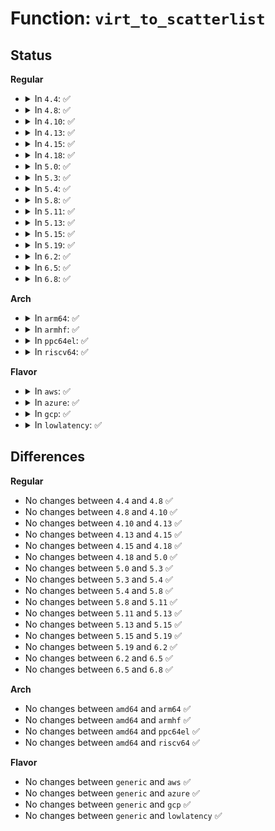 # Function: <code>virt_to_scatterlist</code>

## Status
<b>Regular</b>
<ul>
<li>
<details>
<summary>In <code>4.4</code>: ✅</summary>

```c
int virt_to_scatterlist(const void *addr, int size, struct scatterlist *sg, int sg_size);
```

**Collision:** Unique Global

**Inline:** No

**Transformation:** False

**Instances:**

```
In fs/ecryptfs/crypto.c (ffffffff81305b10)
Location: fs/ecryptfs/crypto.c:282
Inline: False
Direct callers:
  - fs/ecryptfs/keystore.c:decrypt_passphrase_encrypted_session_key
  - fs/ecryptfs/keystore.c:decrypt_passphrase_encrypted_session_key
  - fs/ecryptfs/keystore.c:write_tag_3_packet
  - fs/ecryptfs/keystore.c:write_tag_3_packet
  - fs/ecryptfs/keystore.c:ecryptfs_write_tag_70_packet
  - fs/ecryptfs/keystore.c:ecryptfs_write_tag_70_packet
  - fs/ecryptfs/keystore.c:ecryptfs_parse_tag_70_packet
  - fs/ecryptfs/keystore.c:ecryptfs_parse_tag_70_packet
```
**Symbols:**

```
ffffffff81305b10-ffffffff81305bf4: virt_to_scatterlist (STB_GLOBAL)
```
</details>
</li>
<li>
<details>
<summary>In <code>4.8</code>: ✅</summary>

```c
int virt_to_scatterlist(const void *addr, int size, struct scatterlist *sg, int sg_size);
```

**Collision:** Unique Global

**Inline:** No

**Transformation:** False

**Instances:**

```
In fs/ecryptfs/crypto.c (ffffffff81339df0)
Location: fs/ecryptfs/crypto.c:275
Inline: False
Direct callers:
  - fs/ecryptfs/keystore.c:write_tag_3_packet
  - fs/ecryptfs/keystore.c:write_tag_3_packet
  - fs/ecryptfs/keystore.c:decrypt_passphrase_encrypted_session_key
  - fs/ecryptfs/keystore.c:decrypt_passphrase_encrypted_session_key
  - fs/ecryptfs/keystore.c:ecryptfs_parse_tag_70_packet
  - fs/ecryptfs/keystore.c:ecryptfs_parse_tag_70_packet
  - fs/ecryptfs/keystore.c:ecryptfs_write_tag_70_packet
  - fs/ecryptfs/keystore.c:ecryptfs_write_tag_70_packet
```
**Symbols:**

```
ffffffff81339df0-ffffffff81339ee2: virt_to_scatterlist (STB_GLOBAL)
```
</details>
</li>
<li>
<details>
<summary>In <code>4.10</code>: ✅</summary>

```c
int virt_to_scatterlist(const void *addr, int size, struct scatterlist *sg, int sg_size);
```

**Collision:** Unique Global

**Inline:** No

**Transformation:** False

**Instances:**

```
In fs/ecryptfs/crypto.c (ffffffff8134fb90)
Location: fs/ecryptfs/crypto.c:275
Inline: False
Direct callers:
  - fs/ecryptfs/keystore.c:write_tag_3_packet
  - fs/ecryptfs/keystore.c:write_tag_3_packet
  - fs/ecryptfs/keystore.c:decrypt_passphrase_encrypted_session_key
  - fs/ecryptfs/keystore.c:decrypt_passphrase_encrypted_session_key
  - fs/ecryptfs/keystore.c:ecryptfs_parse_tag_70_packet
  - fs/ecryptfs/keystore.c:ecryptfs_parse_tag_70_packet
  - fs/ecryptfs/keystore.c:ecryptfs_write_tag_70_packet
  - fs/ecryptfs/keystore.c:ecryptfs_write_tag_70_packet
```
**Symbols:**

```
ffffffff8134fb90-ffffffff8134fc85: virt_to_scatterlist (STB_GLOBAL)
```
</details>
</li>
<li>
<details>
<summary>In <code>4.13</code>: ✅</summary>

```c
int virt_to_scatterlist(const void *addr, int size, struct scatterlist *sg, int sg_size);
```

**Collision:** Unique Global

**Inline:** No

**Transformation:** False

**Instances:**

```
In fs/ecryptfs/crypto.c (ffffffff81364640)
Location: fs/ecryptfs/crypto.c:275
Inline: False
Direct callers:
  - fs/ecryptfs/keystore.c:write_tag_3_packet
  - fs/ecryptfs/keystore.c:write_tag_3_packet
  - fs/ecryptfs/keystore.c:decrypt_passphrase_encrypted_session_key
  - fs/ecryptfs/keystore.c:decrypt_passphrase_encrypted_session_key
  - fs/ecryptfs/keystore.c:ecryptfs_parse_tag_70_packet
  - fs/ecryptfs/keystore.c:ecryptfs_parse_tag_70_packet
  - fs/ecryptfs/keystore.c:ecryptfs_write_tag_70_packet
  - fs/ecryptfs/keystore.c:ecryptfs_write_tag_70_packet
```
**Symbols:**

```
ffffffff81364640-ffffffff8136473f: virt_to_scatterlist (STB_GLOBAL)
```
</details>
</li>
<li>
<details>
<summary>In <code>4.15</code>: ✅</summary>

```c
int virt_to_scatterlist(const void *addr, int size, struct scatterlist *sg, int sg_size);
```

**Collision:** Unique Global

**Inline:** No

**Transformation:** False

**Instances:**

```
In fs/ecryptfs/crypto.c (ffffffff81389360)
Location: fs/ecryptfs/crypto.c:261
Inline: False
Direct callers:
  - fs/ecryptfs/keystore.c:write_tag_3_packet
  - fs/ecryptfs/keystore.c:write_tag_3_packet
  - fs/ecryptfs/keystore.c:decrypt_passphrase_encrypted_session_key
  - fs/ecryptfs/keystore.c:decrypt_passphrase_encrypted_session_key
  - fs/ecryptfs/keystore.c:ecryptfs_parse_tag_70_packet
  - fs/ecryptfs/keystore.c:ecryptfs_parse_tag_70_packet
  - fs/ecryptfs/keystore.c:ecryptfs_write_tag_70_packet
  - fs/ecryptfs/keystore.c:ecryptfs_write_tag_70_packet
```
**Symbols:**

```
ffffffff81389360-ffffffff8138945f: virt_to_scatterlist (STB_GLOBAL)
```
</details>
</li>
<li>
<details>
<summary>In <code>4.18</code>: ✅</summary>

```c
int virt_to_scatterlist(const void *addr, int size, struct scatterlist *sg, int sg_size);
```

**Collision:** Unique Global

**Inline:** No

**Transformation:** False

**Instances:**

```
In fs/ecryptfs/crypto.c (ffffffff813b81c0)
Location: fs/ecryptfs/crypto.c:261
Inline: False
Direct callers:
  - fs/ecryptfs/keystore.c:write_tag_3_packet
  - fs/ecryptfs/keystore.c:write_tag_3_packet
  - fs/ecryptfs/keystore.c:decrypt_passphrase_encrypted_session_key
  - fs/ecryptfs/keystore.c:decrypt_passphrase_encrypted_session_key
  - fs/ecryptfs/keystore.c:ecryptfs_parse_tag_70_packet
  - fs/ecryptfs/keystore.c:ecryptfs_parse_tag_70_packet
  - fs/ecryptfs/keystore.c:ecryptfs_write_tag_70_packet
  - fs/ecryptfs/keystore.c:ecryptfs_write_tag_70_packet
```
**Symbols:**

```
ffffffff813b81c0-ffffffff813b82bf: virt_to_scatterlist (STB_GLOBAL)
```
</details>
</li>
<li>
<details>
<summary>In <code>5.0</code>: ✅</summary>

```c
int virt_to_scatterlist(const void *addr, int size, struct scatterlist *sg, int sg_size);
```

**Collision:** Unique Global

**Inline:** No

**Transformation:** False

**Instances:**

```
In fs/ecryptfs/crypto.c (ffffffff813d1740)
Location: fs/ecryptfs/crypto.c:261
Inline: False
Direct callers:
  - fs/ecryptfs/keystore.c:write_tag_3_packet
  - fs/ecryptfs/keystore.c:write_tag_3_packet
  - fs/ecryptfs/keystore.c:decrypt_passphrase_encrypted_session_key
  - fs/ecryptfs/keystore.c:decrypt_passphrase_encrypted_session_key
  - fs/ecryptfs/keystore.c:ecryptfs_parse_tag_70_packet
  - fs/ecryptfs/keystore.c:ecryptfs_parse_tag_70_packet
  - fs/ecryptfs/keystore.c:ecryptfs_write_tag_70_packet
  - fs/ecryptfs/keystore.c:ecryptfs_write_tag_70_packet
```
**Symbols:**

```
ffffffff813d1740-ffffffff813d183f: virt_to_scatterlist (STB_GLOBAL)
```
</details>
</li>
<li>
<details>
<summary>In <code>5.3</code>: ✅</summary>

```c
int virt_to_scatterlist(const void *addr, int size, struct scatterlist *sg, int sg_size);
```

**Collision:** Unique Global

**Inline:** No

**Transformation:** False

**Instances:**

```
In fs/ecryptfs/crypto.c (ffffffff813fc260)
Location: fs/ecryptfs/crypto.c:247
Inline: False
Direct callers:
  - fs/ecryptfs/keystore.c:write_tag_3_packet
  - fs/ecryptfs/keystore.c:write_tag_3_packet
  - fs/ecryptfs/keystore.c:decrypt_passphrase_encrypted_session_key
  - fs/ecryptfs/keystore.c:decrypt_passphrase_encrypted_session_key
  - fs/ecryptfs/keystore.c:ecryptfs_parse_tag_70_packet
  - fs/ecryptfs/keystore.c:ecryptfs_parse_tag_70_packet
  - fs/ecryptfs/keystore.c:ecryptfs_write_tag_70_packet
  - fs/ecryptfs/keystore.c:ecryptfs_write_tag_70_packet
```
**Symbols:**

```
ffffffff813fc260-ffffffff813fc351: virt_to_scatterlist (STB_GLOBAL)
```
</details>
</li>
<li>
<details>
<summary>In <code>5.4</code>: ✅</summary>

```c
int virt_to_scatterlist(const void *addr, int size, struct scatterlist *sg, int sg_size);
```

**Collision:** Unique Global

**Inline:** No

**Transformation:** False

**Instances:**

```
In fs/ecryptfs/crypto.c (ffffffff81416140)
Location: fs/ecryptfs/crypto.c:247
Inline: False
Direct callers:
  - fs/ecryptfs/keystore.c:write_tag_3_packet
  - fs/ecryptfs/keystore.c:write_tag_3_packet
  - fs/ecryptfs/keystore.c:decrypt_passphrase_encrypted_session_key
  - fs/ecryptfs/keystore.c:decrypt_passphrase_encrypted_session_key
  - fs/ecryptfs/keystore.c:ecryptfs_parse_tag_70_packet
  - fs/ecryptfs/keystore.c:ecryptfs_parse_tag_70_packet
  - fs/ecryptfs/keystore.c:ecryptfs_write_tag_70_packet
  - fs/ecryptfs/keystore.c:ecryptfs_write_tag_70_packet
```
**Symbols:**

```
ffffffff81416140-ffffffff81416231: virt_to_scatterlist (STB_GLOBAL)
```
</details>
</li>
<li>
<details>
<summary>In <code>5.8</code>: ✅</summary>

```c
int virt_to_scatterlist(const void *addr, int size, struct scatterlist *sg, int sg_size);
```

**Collision:** Unique Global

**Inline:** No

**Transformation:** False

**Instances:**

```
In fs/ecryptfs/crypto.c (ffffffff814646e0)
Location: fs/ecryptfs/crypto.c:232
Inline: False
Direct callers:
  - fs/ecryptfs/keystore.c:write_tag_3_packet
  - fs/ecryptfs/keystore.c:write_tag_3_packet
  - fs/ecryptfs/keystore.c:decrypt_passphrase_encrypted_session_key
  - fs/ecryptfs/keystore.c:decrypt_passphrase_encrypted_session_key
  - fs/ecryptfs/keystore.c:ecryptfs_parse_tag_70_packet
  - fs/ecryptfs/keystore.c:ecryptfs_parse_tag_70_packet
  - fs/ecryptfs/keystore.c:ecryptfs_write_tag_70_packet
  - fs/ecryptfs/keystore.c:ecryptfs_write_tag_70_packet
```
**Symbols:**

```
ffffffff814646e0-ffffffff814647d1: virt_to_scatterlist (STB_GLOBAL)
```
</details>
</li>
<li>
<details>
<summary>In <code>5.11</code>: ✅</summary>

```c
int virt_to_scatterlist(const void *addr, int size, struct scatterlist *sg, int sg_size);
```

**Collision:** Unique Global

**Inline:** No

**Transformation:** False

**Instances:**

```
In fs/ecryptfs/crypto.c (ffffffff8147fea0)
Location: fs/ecryptfs/crypto.c:232
Inline: False
Direct callers:
  - fs/ecryptfs/keystore.c:write_tag_3_packet
  - fs/ecryptfs/keystore.c:write_tag_3_packet
  - fs/ecryptfs/keystore.c:decrypt_passphrase_encrypted_session_key
  - fs/ecryptfs/keystore.c:decrypt_passphrase_encrypted_session_key
  - fs/ecryptfs/keystore.c:ecryptfs_parse_tag_70_packet
  - fs/ecryptfs/keystore.c:ecryptfs_parse_tag_70_packet
  - fs/ecryptfs/keystore.c:ecryptfs_write_tag_70_packet
  - fs/ecryptfs/keystore.c:ecryptfs_write_tag_70_packet
```
**Symbols:**

```
ffffffff8147fea0-ffffffff8147ff91: virt_to_scatterlist (STB_GLOBAL)
```
</details>
</li>
<li>
<details>
<summary>In <code>5.13</code>: ✅</summary>

```c
int virt_to_scatterlist(const void *addr, int size, struct scatterlist *sg, int sg_size);
```

**Collision:** Unique Global

**Inline:** No

**Transformation:** False

**Instances:**

```
In fs/ecryptfs/crypto.c (ffffffff814856f0)
Location: fs/ecryptfs/crypto.c:232
Inline: False
Direct callers:
  - fs/ecryptfs/keystore.c:write_tag_3_packet
  - fs/ecryptfs/keystore.c:write_tag_3_packet
  - fs/ecryptfs/keystore.c:decrypt_passphrase_encrypted_session_key
  - fs/ecryptfs/keystore.c:decrypt_passphrase_encrypted_session_key
  - fs/ecryptfs/keystore.c:ecryptfs_parse_tag_70_packet
  - fs/ecryptfs/keystore.c:ecryptfs_parse_tag_70_packet
  - fs/ecryptfs/keystore.c:ecryptfs_write_tag_70_packet
  - fs/ecryptfs/keystore.c:ecryptfs_write_tag_70_packet
```
**Symbols:**

```
ffffffff814856f0-ffffffff814857e1: virt_to_scatterlist (STB_GLOBAL)
```
</details>
</li>
<li>
<details>
<summary>In <code>5.15</code>: ✅</summary>

```c
int virt_to_scatterlist(const void *addr, int size, struct scatterlist *sg, int sg_size);
```

**Collision:** Unique Global

**Inline:** No

**Transformation:** False

**Instances:**

```
In fs/ecryptfs/crypto.c (ffffffff814dce10)
Location: fs/ecryptfs/crypto.c:232
Inline: False
Direct callers:
  - fs/ecryptfs/keystore.c:write_tag_3_packet
  - fs/ecryptfs/keystore.c:write_tag_3_packet
  - fs/ecryptfs/keystore.c:decrypt_passphrase_encrypted_session_key
  - fs/ecryptfs/keystore.c:decrypt_passphrase_encrypted_session_key
  - fs/ecryptfs/keystore.c:ecryptfs_parse_tag_70_packet
  - fs/ecryptfs/keystore.c:ecryptfs_parse_tag_70_packet
  - fs/ecryptfs/keystore.c:ecryptfs_write_tag_70_packet
  - fs/ecryptfs/keystore.c:ecryptfs_write_tag_70_packet
```
**Symbols:**

```
ffffffff814dce10-ffffffff814dcf01: virt_to_scatterlist (STB_GLOBAL)
```
</details>
</li>
<li>
<details>
<summary>In <code>5.19</code>: ✅</summary>

```c
int virt_to_scatterlist(const void *addr, int size, struct scatterlist *sg, int sg_size);
```

**Collision:** Unique Global

**Inline:** No

**Transformation:** False

**Instances:**

```
In fs/ecryptfs/crypto.c (ffffffff8156ae00)
Location: fs/ecryptfs/crypto.c:232
Inline: False
Direct callers:
  - fs/ecryptfs/keystore.c:write_tag_3_packet
  - fs/ecryptfs/keystore.c:write_tag_3_packet
  - fs/ecryptfs/keystore.c:decrypt_passphrase_encrypted_session_key
  - fs/ecryptfs/keystore.c:decrypt_passphrase_encrypted_session_key
  - fs/ecryptfs/keystore.c:ecryptfs_parse_tag_70_packet
  - fs/ecryptfs/keystore.c:ecryptfs_parse_tag_70_packet
  - fs/ecryptfs/keystore.c:ecryptfs_write_tag_70_packet
  - fs/ecryptfs/keystore.c:ecryptfs_write_tag_70_packet
```
**Symbols:**

```
ffffffff8156ae00-ffffffff8156af03: virt_to_scatterlist (STB_GLOBAL)
```
</details>
</li>
<li>
<details>
<summary>In <code>6.2</code>: ✅</summary>

```c
int virt_to_scatterlist(const void *addr, int size, struct scatterlist *sg, int sg_size);
```

**Collision:** Unique Global

**Inline:** No

**Transformation:** False

**Instances:**

```
In fs/ecryptfs/crypto.c (ffffffff8160ec80)
Location: fs/ecryptfs/crypto.c:232
Inline: False
Direct callers:
  - fs/ecryptfs/keystore.c:write_tag_3_packet
  - fs/ecryptfs/keystore.c:write_tag_3_packet
  - fs/ecryptfs/keystore.c:decrypt_passphrase_encrypted_session_key
  - fs/ecryptfs/keystore.c:decrypt_passphrase_encrypted_session_key
  - fs/ecryptfs/keystore.c:ecryptfs_parse_tag_70_packet
  - fs/ecryptfs/keystore.c:ecryptfs_parse_tag_70_packet
  - fs/ecryptfs/keystore.c:ecryptfs_write_tag_70_packet
  - fs/ecryptfs/keystore.c:ecryptfs_write_tag_70_packet
```
**Symbols:**

```
ffffffff8160ec80-ffffffff8160ed83: virt_to_scatterlist (STB_GLOBAL)
```
</details>
</li>
<li>
<details>
<summary>In <code>6.5</code>: ✅</summary>

```c
int virt_to_scatterlist(const void *addr, int size, struct scatterlist *sg, int sg_size);
```

**Collision:** Unique Global

**Inline:** No

**Transformation:** False

**Instances:**

```
In fs/ecryptfs/crypto.c (ffffffff81646b10)
Location: fs/ecryptfs/crypto.c:232
Inline: False
Direct callers:
  - fs/ecryptfs/keystore.c:write_tag_3_packet
  - fs/ecryptfs/keystore.c:write_tag_3_packet
  - fs/ecryptfs/keystore.c:decrypt_passphrase_encrypted_session_key
  - fs/ecryptfs/keystore.c:decrypt_passphrase_encrypted_session_key
  - fs/ecryptfs/keystore.c:ecryptfs_parse_tag_70_packet
  - fs/ecryptfs/keystore.c:ecryptfs_parse_tag_70_packet
  - fs/ecryptfs/keystore.c:ecryptfs_write_tag_70_packet
  - fs/ecryptfs/keystore.c:ecryptfs_write_tag_70_packet
```
**Symbols:**

```
ffffffff81646b10-ffffffff81646c15: virt_to_scatterlist (STB_GLOBAL)
```
</details>
</li>
<li>
<details>
<summary>In <code>6.8</code>: ✅</summary>

```c
int virt_to_scatterlist(const void *addr, int size, struct scatterlist *sg, int sg_size);
```

**Collision:** Unique Global

**Inline:** No

**Transformation:** False

**Instances:**

```
In fs/ecryptfs/crypto.c (ffffffff8167ffd0)
Location: fs/ecryptfs/crypto.c:232
Inline: False
Direct callers:
  - fs/ecryptfs/keystore.c:write_tag_3_packet
  - fs/ecryptfs/keystore.c:write_tag_3_packet
  - fs/ecryptfs/keystore.c:decrypt_passphrase_encrypted_session_key
  - fs/ecryptfs/keystore.c:decrypt_passphrase_encrypted_session_key
  - fs/ecryptfs/keystore.c:ecryptfs_parse_tag_70_packet
  - fs/ecryptfs/keystore.c:ecryptfs_parse_tag_70_packet
  - fs/ecryptfs/keystore.c:ecryptfs_write_tag_70_packet
  - fs/ecryptfs/keystore.c:ecryptfs_write_tag_70_packet
```
**Symbols:**

```
ffffffff8167ffd0-ffffffff816800d5: virt_to_scatterlist (STB_GLOBAL)
```
</details>
</li>
</ul>
<b>Arch</b>
<ul>
<li>
<details>
<summary>In <code>arm64</code>: ✅</summary>

```c
int virt_to_scatterlist(const void *addr, int size, struct scatterlist *sg, int sg_size);
```

**Collision:** Unique Global

**Inline:** No

**Transformation:** False

**Instances:**

```
In fs/ecryptfs/crypto.c (ffff8000104f7730)
Location: fs/ecryptfs/crypto.c:247
Inline: False
Direct callers:
  - fs/ecryptfs/keystore.c:write_tag_3_packet
  - fs/ecryptfs/keystore.c:write_tag_3_packet
  - fs/ecryptfs/keystore.c:decrypt_passphrase_encrypted_session_key
  - fs/ecryptfs/keystore.c:decrypt_passphrase_encrypted_session_key
  - fs/ecryptfs/keystore.c:ecryptfs_parse_tag_70_packet
  - fs/ecryptfs/keystore.c:ecryptfs_parse_tag_70_packet
  - fs/ecryptfs/keystore.c:ecryptfs_write_tag_70_packet
  - fs/ecryptfs/keystore.c:ecryptfs_write_tag_70_packet
```
**Symbols:**

```
ffff8000104f7730-ffff8000104f7800: virt_to_scatterlist (STB_GLOBAL)
```
</details>
</li>
<li>
<details>
<summary>In <code>armhf</code>: ✅</summary>

```c
int virt_to_scatterlist(const void *addr, int size, struct scatterlist *sg, int sg_size);
```

**Collision:** Unique Global

**Inline:** No

**Transformation:** False

**Instances:**

```
In fs/ecryptfs/crypto.c (c06b4fb8)
Location: fs/ecryptfs/crypto.c:247
Inline: False
Direct callers:
  - fs/ecryptfs/keystore.c:write_tag_3_packet
  - fs/ecryptfs/keystore.c:write_tag_3_packet
  - fs/ecryptfs/keystore.c:decrypt_passphrase_encrypted_session_key
  - fs/ecryptfs/keystore.c:decrypt_passphrase_encrypted_session_key
  - fs/ecryptfs/keystore.c:ecryptfs_parse_tag_70_packet
  - fs/ecryptfs/keystore.c:ecryptfs_parse_tag_70_packet
  - fs/ecryptfs/keystore.c:ecryptfs_write_tag_70_packet
  - fs/ecryptfs/keystore.c:ecryptfs_write_tag_70_packet
```
**Symbols:**

```
c06b4fb8-c06b50ac: virt_to_scatterlist (STB_GLOBAL)
```
</details>
</li>
<li>
<details>
<summary>In <code>ppc64el</code>: ✅</summary>

```c
int virt_to_scatterlist(const void *addr, int size, struct scatterlist *sg, int sg_size);
```

**Collision:** Unique Global

**Inline:** No

**Transformation:** False

**Instances:**

```
In fs/ecryptfs/crypto.c (c000000000638dd0)
Location: fs/ecryptfs/crypto.c:247
Inline: False
Direct callers:
  - fs/ecryptfs/keystore.c:write_tag_3_packet
  - fs/ecryptfs/keystore.c:write_tag_3_packet
  - fs/ecryptfs/keystore.c:decrypt_passphrase_encrypted_session_key
  - fs/ecryptfs/keystore.c:decrypt_passphrase_encrypted_session_key
  - fs/ecryptfs/keystore.c:ecryptfs_parse_tag_70_packet
  - fs/ecryptfs/keystore.c:ecryptfs_parse_tag_70_packet
  - fs/ecryptfs/keystore.c:ecryptfs_write_tag_70_packet
  - fs/ecryptfs/keystore.c:ecryptfs_write_tag_70_packet
```
**Symbols:**

```
c000000000638dd0-c000000000638f18: virt_to_scatterlist (STB_GLOBAL)
```
</details>
</li>
<li>
<details>
<summary>In <code>riscv64</code>: ✅</summary>

```c
int virt_to_scatterlist(const void *addr, int size, struct scatterlist *sg, int sg_size);
```

**Collision:** Unique Global

**Inline:** No

**Transformation:** False

**Instances:**

```
In fs/ecryptfs/crypto.c (ffffffe00036616e)
Location: fs/ecryptfs/crypto.c:247
Inline: False
Direct callers:
  - fs/ecryptfs/keystore.c:write_tag_3_packet
  - fs/ecryptfs/keystore.c:write_tag_3_packet
  - fs/ecryptfs/keystore.c:decrypt_passphrase_encrypted_session_key
  - fs/ecryptfs/keystore.c:decrypt_passphrase_encrypted_session_key
  - fs/ecryptfs/keystore.c:ecryptfs_parse_tag_70_packet
  - fs/ecryptfs/keystore.c:ecryptfs_parse_tag_70_packet
  - fs/ecryptfs/keystore.c:ecryptfs_write_tag_70_packet
  - fs/ecryptfs/keystore.c:ecryptfs_write_tag_70_packet
```
**Symbols:**

```
ffffffe00036616e-ffffffe00036625a: virt_to_scatterlist (STB_GLOBAL)
```
</details>
</li>
</ul>
<b>Flavor</b>
<ul>
<li>
<details>
<summary>In <code>aws</code>: ✅</summary>

```c
int virt_to_scatterlist(const void *addr, int size, struct scatterlist *sg, int sg_size);
```

**Collision:** Unique Global

**Inline:** No

**Transformation:** False

**Instances:**

```
In fs/ecryptfs/crypto.c (ffffffff8140e720)
Location: fs/ecryptfs/crypto.c:247
Inline: False
Direct callers:
  - fs/ecryptfs/keystore.c:write_tag_3_packet
  - fs/ecryptfs/keystore.c:write_tag_3_packet
  - fs/ecryptfs/keystore.c:decrypt_passphrase_encrypted_session_key
  - fs/ecryptfs/keystore.c:decrypt_passphrase_encrypted_session_key
  - fs/ecryptfs/keystore.c:ecryptfs_parse_tag_70_packet
  - fs/ecryptfs/keystore.c:ecryptfs_parse_tag_70_packet
  - fs/ecryptfs/keystore.c:ecryptfs_write_tag_70_packet
  - fs/ecryptfs/keystore.c:ecryptfs_write_tag_70_packet
```
**Symbols:**

```
ffffffff8140e720-ffffffff8140e811: virt_to_scatterlist (STB_GLOBAL)
```
</details>
</li>
<li>
<details>
<summary>In <code>azure</code>: ✅</summary>

```c
int virt_to_scatterlist(const void *addr, int size, struct scatterlist *sg, int sg_size);
```

**Collision:** Unique Global

**Inline:** No

**Transformation:** False

**Instances:**

```
In fs/ecryptfs/crypto.c (ffffffff813ff1a0)
Location: fs/ecryptfs/crypto.c:247
Inline: False
Direct callers:
  - fs/ecryptfs/keystore.c:write_tag_3_packet
  - fs/ecryptfs/keystore.c:write_tag_3_packet
  - fs/ecryptfs/keystore.c:decrypt_passphrase_encrypted_session_key
  - fs/ecryptfs/keystore.c:decrypt_passphrase_encrypted_session_key
  - fs/ecryptfs/keystore.c:ecryptfs_parse_tag_70_packet
  - fs/ecryptfs/keystore.c:ecryptfs_parse_tag_70_packet
  - fs/ecryptfs/keystore.c:ecryptfs_write_tag_70_packet
  - fs/ecryptfs/keystore.c:ecryptfs_write_tag_70_packet
```
**Symbols:**

```
ffffffff813ff1a0-ffffffff813ff291: virt_to_scatterlist (STB_GLOBAL)
```
</details>
</li>
<li>
<details>
<summary>In <code>gcp</code>: ✅</summary>

```c
int virt_to_scatterlist(const void *addr, int size, struct scatterlist *sg, int sg_size);
```

**Collision:** Unique Global

**Inline:** No

**Transformation:** False

**Instances:**

```
In fs/ecryptfs/crypto.c (ffffffff8140baa0)
Location: fs/ecryptfs/crypto.c:247
Inline: False
Direct callers:
  - fs/ecryptfs/keystore.c:write_tag_3_packet
  - fs/ecryptfs/keystore.c:write_tag_3_packet
  - fs/ecryptfs/keystore.c:decrypt_passphrase_encrypted_session_key
  - fs/ecryptfs/keystore.c:decrypt_passphrase_encrypted_session_key
  - fs/ecryptfs/keystore.c:ecryptfs_parse_tag_70_packet
  - fs/ecryptfs/keystore.c:ecryptfs_parse_tag_70_packet
  - fs/ecryptfs/keystore.c:ecryptfs_write_tag_70_packet
  - fs/ecryptfs/keystore.c:ecryptfs_write_tag_70_packet
```
**Symbols:**

```
ffffffff8140baa0-ffffffff8140bb91: virt_to_scatterlist (STB_GLOBAL)
```
</details>
</li>
<li>
<details>
<summary>In <code>lowlatency</code>: ✅</summary>

```c
int virt_to_scatterlist(const void *addr, int size, struct scatterlist *sg, int sg_size);
```

**Collision:** Unique Global

**Inline:** No

**Transformation:** False

**Instances:**

```
In fs/ecryptfs/crypto.c (ffffffff81421740)
Location: fs/ecryptfs/crypto.c:247
Inline: False
Direct callers:
  - fs/ecryptfs/keystore.c:write_tag_3_packet
  - fs/ecryptfs/keystore.c:write_tag_3_packet
  - fs/ecryptfs/keystore.c:decrypt_passphrase_encrypted_session_key
  - fs/ecryptfs/keystore.c:decrypt_passphrase_encrypted_session_key
  - fs/ecryptfs/keystore.c:ecryptfs_parse_tag_70_packet
  - fs/ecryptfs/keystore.c:ecryptfs_parse_tag_70_packet
  - fs/ecryptfs/keystore.c:ecryptfs_write_tag_70_packet
  - fs/ecryptfs/keystore.c:ecryptfs_write_tag_70_packet
```
**Symbols:**

```
ffffffff81421740-ffffffff81421831: virt_to_scatterlist (STB_GLOBAL)
```
</details>
</li>
</ul>

## Differences
<b>Regular</b>
<ul>
<li>
No changes between <code>4.4</code> and <code>4.8</code> ✅
</li>
<li>
No changes between <code>4.8</code> and <code>4.10</code> ✅
</li>
<li>
No changes between <code>4.10</code> and <code>4.13</code> ✅
</li>
<li>
No changes between <code>4.13</code> and <code>4.15</code> ✅
</li>
<li>
No changes between <code>4.15</code> and <code>4.18</code> ✅
</li>
<li>
No changes between <code>4.18</code> and <code>5.0</code> ✅
</li>
<li>
No changes between <code>5.0</code> and <code>5.3</code> ✅
</li>
<li>
No changes between <code>5.3</code> and <code>5.4</code> ✅
</li>
<li>
No changes between <code>5.4</code> and <code>5.8</code> ✅
</li>
<li>
No changes between <code>5.8</code> and <code>5.11</code> ✅
</li>
<li>
No changes between <code>5.11</code> and <code>5.13</code> ✅
</li>
<li>
No changes between <code>5.13</code> and <code>5.15</code> ✅
</li>
<li>
No changes between <code>5.15</code> and <code>5.19</code> ✅
</li>
<li>
No changes between <code>5.19</code> and <code>6.2</code> ✅
</li>
<li>
No changes between <code>6.2</code> and <code>6.5</code> ✅
</li>
<li>
No changes between <code>6.5</code> and <code>6.8</code> ✅
</li>
</ul>
<b>Arch</b>
<ul>
<li>
No changes between <code>amd64</code> and <code>arm64</code> ✅
</li>
<li>
No changes between <code>amd64</code> and <code>armhf</code> ✅
</li>
<li>
No changes between <code>amd64</code> and <code>ppc64el</code> ✅
</li>
<li>
No changes between <code>amd64</code> and <code>riscv64</code> ✅
</li>
</ul>
<b>Flavor</b>
<ul>
<li>
No changes between <code>generic</code> and <code>aws</code> ✅
</li>
<li>
No changes between <code>generic</code> and <code>azure</code> ✅
</li>
<li>
No changes between <code>generic</code> and <code>gcp</code> ✅
</li>
<li>
No changes between <code>generic</code> and <code>lowlatency</code> ✅
</li>
</ul>
